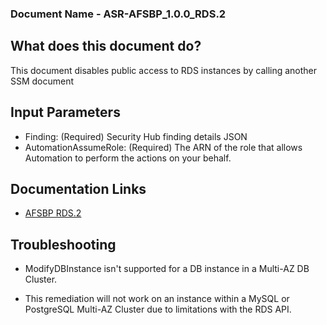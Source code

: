 ### Document Name - ASR-AFSBP_1.0.0_RDS.2
## What does this document do?
This document disables public access to RDS instances by calling another SSM document

## Input Parameters
* Finding: (Required) Security Hub finding details JSON
* AutomationAssumeRole: (Required) The ARN of the role that allows Automation to perform the actions on your behalf.

## Documentation Links
* [AFSBP RDS.2](https://docs.aws.amazon.com/securityhub/latest/userguide/securityhub-standards-fsbp-controls.html#fsbp-rds-2)

## Troubleshooting
* ModifyDBInstance isn't supported for a DB instance in a Multi-AZ DB Cluster.
 - This remediation will not work on an instance within a MySQL or PostgreSQL Multi-AZ Cluster due to limitations with the RDS API. 
